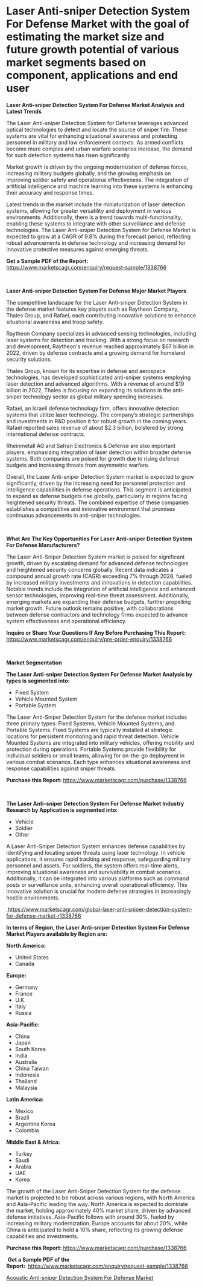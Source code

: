 <p><h1>Laser Anti-sniper Detection System For Defense Market with the goal of estimating the market size and future growth potential of various market segments based on component, applications and end user</h1></p><p><strong>Laser Anti-sniper Detection System For Defense Market Analysis and Latest Trends</strong></p>
<p><p>The Laser Anti-sniper Detection System for Defense leverages advanced optical technologies to detect and locate the source of sniper fire. These systems are vital for enhancing situational awareness and protecting personnel in military and law enforcement contexts. As armed conflicts become more complex and urban warfare scenarios increase, the demand for such detection systems has risen significantly.</p><p>Market growth is driven by the ongoing modernization of defense forces, increasing military budgets globally, and the growing emphasis on improving soldier safety and operational effectiveness. The integration of artificial intelligence and machine learning into these systems is enhancing their accuracy and response times.</p><p>Latest trends in the market include the miniaturization of laser detection systems, allowing for greater versatility and deployment in various environments. Additionally, there is a trend towards multi-functionality, enabling these systems to integrate with other surveillance and defense technologies. The Laser Anti-sniper Detection System for Defense Market is expected to grow at a CAGR of 9.8% during the forecast period, reflecting robust advancements in defense technology and increasing demand for innovative protective measures against emerging threats.</p></p>
<p><strong>Get a Sample PDF of the Report:&nbsp;</strong> <a href="https://www.marketscagr.com/enquiry/request-sample/1338766?utm_campaign=2097&utm_medium=2&utm_source=Github&utm_content=ia&utm_term=27032025&utm_id=laser-anti-sniper-detection-system-for-defense">https://www.marketscagr.com/enquiry/request-sample/1338766</a></p>
<p>&nbsp;</p>
<p><strong>Laser Anti-sniper Detection System For Defense Major Market Players</strong></p>
<p><p>The competitive landscape for the Laser Anti-sniper Detection System in the defense market features key players such as Raytheon Company, Thales Group, and Rafael, each contributing innovative solutions to enhance situational awareness and troop safety.</p><p>Raytheon Company specializes in advanced sensing technologies, including laser systems for detection and tracking. With a strong focus on research and development, Raytheon's revenue reached approximately $67 billion in 2022, driven by defense contracts and a growing demand for homeland security solutions.</p><p>Thales Group, known for its expertise in defense and aerospace technologies, has developed sophisticated anti-sniper systems employing laser detection and advanced algorithms. With a revenue of around $19 billion in 2022, Thales is focusing on expanding its solutions in the anti-sniper technology sector as global military spending increases.</p><p>Rafael, an Israeli defense technology firm, offers innovative detection systems that utilize laser technology. The company’s strategic partnerships and investments in R&D position it for robust growth in the coming years. Rafael reported sales revenue of about $2.3 billion, bolstered by strong international defense contracts.</p><p>Rheinmetall AG and Safran Electronics & Defense are also important players, emphasizing integration of laser detection within broader defense systems. Both companies are poised for growth due to rising defense budgets and increasing threats from asymmetric warfare.</p><p>Overall, the Laser Anti-sniper Detection System market is expected to grow significantly, driven by the increasing need for personnel protection and intelligence capabilities in defense operations. This segment is anticipated to expand as defense budgets rise globally, particularly in regions facing heightened security threats. The combined expertise of these companies establishes a competitive and innovative environment that promises continuous advancements in anti-sniper technologies.</p></p>
<p>&nbsp;</p>
<p><strong>What Are The Key Opportunities For Laser Anti-sniper Detection System For Defense Manufacturers?</strong></p>
<p><p>The Laser Anti-Sniper Detection System market is poised for significant growth, driven by escalating demand for advanced defense technologies and heightened security concerns globally. Recent data indicates a compound annual growth rate (CAGR) exceeding 7% through 2028, fueled by increased military investments and innovations in detection capabilities. Notable trends include the integration of artificial intelligence and enhanced sensor technologies, improving real-time threat assessment. Additionally, emerging markets are expanding their defense budgets, further propelling market growth. Future outlook remains positive, with collaborations between defense contractors and technology firms expected to advance system effectiveness and operational efficiency.</p></p>
<p><strong>Inquire or Share Your Questions If Any Before Purchasing This Report:</strong> <a href="https://www.marketscagr.com/enquiry/pre-order-enquiry/1338766?utm_campaign=2097&utm_medium=2&utm_source=Github&utm_content=ia&utm_term=27032025&utm_id=laser-anti-sniper-detection-system-for-defense">https://www.marketscagr.com/enquiry/pre-order-enquiry/1338766</a></p>
<p>&nbsp;</p>
<p><strong>Market Segmentation</strong></p>
<p><strong>The Laser Anti-sniper Detection System For Defense Market Analysis by types is segmented into:</strong></p>
<p><ul><li>Fixed System</li><li>Vehicle Mounted System</li><li>Portable System</li></ul></p>
<p><p>The Laser Anti-Sniper Detection System for the defense market includes three primary types: Fixed Systems, Vehicle Mounted Systems, and Portable Systems. Fixed Systems are typically installed at strategic locations for persistent monitoring and rapid threat detection. Vehicle Mounted Systems are integrated into military vehicles, offering mobility and protection during operations. Portable Systems provide flexibility for individual soldiers or small teams, allowing for on-the-go deployment in various combat scenarios. Each type enhances situational awareness and response capabilities against sniper threats.</p></p>
<p><strong>Purchase this Report:&nbsp;</strong><a href="https://www.marketscagr.com/purchase/1338766?utm_campaign=2097&utm_medium=2&utm_source=Github&utm_content=ia&utm_term=27032025&utm_id=laser-anti-sniper-detection-system-for-defense">https://www.marketscagr.com/purchase/1338766</a></p>
<p>&nbsp;</p>
<p><strong>The Laser Anti-sniper Detection System For Defense Market Industry Research by Application is segmented into:</strong></p>
<p><ul><li>Vehicle</li><li>Soldier</li><li>Other</li></ul></p>
<p><p>A Laser Anti-Sniper Detection System enhances defense capabilities by identifying and locating sniper threats using laser technology. In vehicle applications, it ensures rapid tracking and response, safeguarding military personnel and assets. For soldiers, the system offers real-time alerts, improving situational awareness and survivability in combat scenarios. Additionally, it can be integrated into various platforms such as command posts or surveillance units, enhancing overall operational efficiency. This innovative solution is crucial for modern defense strategies in increasingly hostile environments.</p></p>
<p><a href="https://www.marketscagr.com/global-laser-anti-sniper-detection-system-for-defense-market-r1338766?utm_campaign=2097&utm_medium=2&utm_source=Github&utm_content=ia&utm_term=27032025&utm_id=laser-anti-sniper-detection-system-for-defense">&nbsp;https://www.marketscagr.com/global-laser-anti-sniper-detection-system-for-defense-market-r1338766</a></p>
<p><strong>In terms of Region, the Laser Anti-sniper Detection System For Defense Market Players available by Region are:</strong></p>
<p>
    <p> <strong> North America: </strong>
        <ul>
            <li>United States</li>
            <li>Canada</li>
        </ul>
        </p> 
    <p> <strong> Europe: </strong>
        <ul>
            <li>Germany</li>
            <li>France</li>
            <li>U.K.</li>
            <li>Italy</li>
            <li>Russia</li>
        </ul>
        </p> 
    <p> <strong> Asia-Pacific: </strong>
        <ul>
            <li>China</li>
            <li>Japan</li>
            <li>South Korea</li>
            <li>India</li>
            <li>Australia</li>
            <li>China Taiwan</li>
            <li>Indonesia</li>
            <li>Thailand</li>
            <li>Malaysia</li>
        </ul>
        </p> 
    <p> <strong> Latin America: </strong>
        <ul>
            <li>Mexico</li>
            <li>Brazil</li>
            <li>Argentina Korea</li>
            <li>Colombia</li>
        </ul>
        </p> 
    <p> <strong> Middle East & Africa: </strong>
        <ul>
            <li>Turkey</li>
            <li>Saudi</li>
            <li>Arabia</li>
            <li>UAE</li>
            <li>Korea</li>
        </ul>
    </p>
    </p>
<p><p>The growth of the Laser Anti-Sniper Detection System for the defense market is projected to be robust across various regions, with North America and Asia-Pacific leading the way. North America is expected to dominate the market, holding approximately 40% market share, driven by advanced defense initiatives. Asia-Pacific follows with around 30%, fueled by increasing military modernization. Europe accounts for about 20%, while China is anticipated to hold a 10% share, reflecting its growing defense capabilities and investments.</p></p>
<p><strong>Purchase this Report: </strong><a href="https://www.marketscagr.com/purchase/1338766?utm_campaign=2097&utm_medium=2&utm_source=Github&utm_content=ia&utm_term=27032025&utm_id=laser-anti-sniper-detection-system-for-defense">https://www.marketscagr.com/purchase/1338766</a></p>
<p>&nbsp;<strong>Get a Sample PDF of the Report:&nbsp;&nbsp;</strong><a href="https://www.marketscagr.com/enquiry/request-sample/1338766?utm_campaign=2097&utm_medium=2&utm_source=Github&utm_content=ia&utm_term=27032025&utm_id=laser-anti-sniper-detection-system-for-defense">https://www.marketscagr.com/enquiry/request-sample/1338766</a></p>
<p><strong></strong></p>
<p><p><a href="https://github.com/FlorianWolf90/Market-Research-Report-List-2/blob/main/acoustic-anti-sniper-detection-system-for-defense-market.md?utm_campaign=2097&utm_medium=2&utm_source=Github&utm_content=ia&utm_term=27032025&utm_id=laser-anti-sniper-detection-system-for-defense">Acoustic Anti-sniper Detection System For Defense Market</a></p></p>